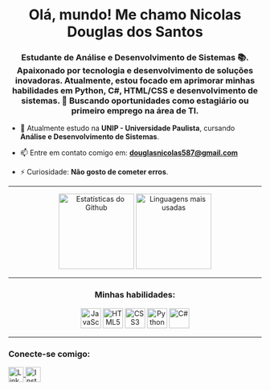 <h1 align="center">Olá, mundo! Me chamo Nicolas Douglas dos Santos</h1>
<h3 align="center">
  Estudante de Análise e Desenvolvimento de Sistemas 📚. Apaixonado por tecnologia e desenvolvimento de soluções inovadoras. 
  Atualmente, estou focado em aprimorar minhas habilidades em Python, C#, HTML/CSS e desenvolvimento de sistemas. 💼 
  Buscando oportunidades como estagiário ou primeiro emprego na área de TI.
</h3>

- 🌱 Atualmente estudo na **UNIP - Universidade Paulista**, cursando **Análise e Desenvolvimento de Sistemas**.

- 📫 Entre em contato comigo em: **douglasnicolas587@gmail.com**

- ⚡ Curiosidade: **Não gosto de cometer erros**.

---

<div align="center">
  <img src="https://github-readme-stats.vercel.app/api?username=nicolasdsantos&show_icons=true&include_all_commits=true&count_private=true&theme=dracula&hide_border=false" height="150" alt="Estatísticas do Github" />
  <img src="https://github-readme-stats.vercel.app/api/top-langs?username=nicolasdsantos&layout=compact&langs_count=5&theme=dracula&hide_border=false" height="150" alt="Linguagens mais usadas" />
</div>

---

<div align="center">
  <h3>Minhas habilidades:</h3>
  <img src="https://cdn.jsdelivr.net/gh/devicons/devicon/icons/javascript/javascript-original.svg" height="40" alt="JavaScript" />
  <img src="https://cdn.jsdelivr.net/gh/devicons/devicon/icons/html5/html5-original.svg" height="40" alt="HTML5" />
  <img src="https://cdn.jsdelivr.net/gh/devicons/devicon/icons/css3/css3-original.svg" height="40" alt="CSS3" />
  <img src="https://cdn.jsdelivr.net/gh/devicons/devicon/icons/python/python-original.svg" height="40" alt="Python" />
  <img src="https://cdn.jsdelivr.net/gh/devicons/devicon/icons/csharp/csharp-original.svg" height="40" alt="C#" />
</div>

---

<h3>Conecte-se comigo:</h3>
<p align="left">
  <a href="https://www.linkedin.com/in/nicolas-douglas-b268a11b9" target="_blank">
    <img align="center" src="https://raw.githubusercontent.com/rahuldkjain/github-profile-readme-generator/master/src/images/icons/Social/linked-in-alt.svg" alt="LinkedIn" height="30" />
  </a>
  <a href="https://instagram.com/dosnicolasdouglas" target="_blank">
    <img align="center" src="https://raw.githubusercontent.com/rahuldkjain/github-profile-readme-generator/master/src/images/icons/Social/instagram.svg" alt="Instagram" height="30" />
  </a>
</p>
